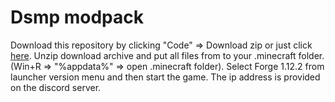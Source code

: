 # Dsmp modpack
Download this repository by clicking "Code" => Download zip or just click [here](https://github.com/Debug-pro-dev/mushroom-limp/archive/refs/heads/master.zip).
Unzip download archive and put all files from to your .minecraft folder. (Win+R => "%appdata%" => open .minecraft folder).
Select Forge 1.12.2 from launcher version menu and then start the game. The ip address is provided on the discord server.
